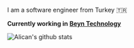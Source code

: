 
I am a software engineer from Turkey 🇹🇷 </br>


**Currently working in**  <a href="https://beyn.com.tr/" target="_blank"><b>Beyn Technology</b></a>

![Alican's github stats](https://github-readme-stats.vercel.app/api?username=alicanertop&theme=dark&show_icons=true&count_private=true&show_owner=true)
